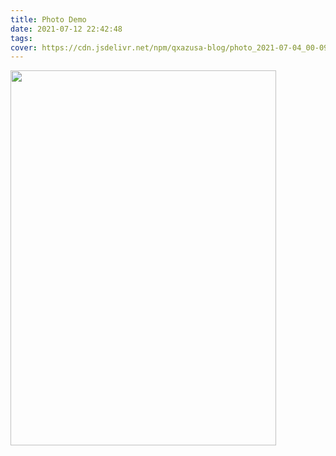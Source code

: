 ```yaml
---
title: Photo Demo
date: 2021-07-12 22:42:48
tags:
cover: https://cdn.jsdelivr.net/npm/qxazusa-blog/photo_2021-07-04_00-09-51.webp
---
```

<img src="https://cdn.jsdelivr.net/npm/qxazusa-blog/photo_2021-07-04_00-09-51.webp" width = "424.5" height = "600"/>